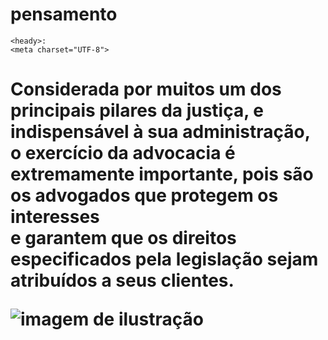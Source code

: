 # pensamento
<DOCTYPE htlm></DOCTYPE>
<html lang=""pt-br">

    <heady>:
    <meta charset="UTF-8">
 <title><h1><b> Direito <em>HTML</em> e <em>CSS</em></b></h1></title>
<link rel="stylesheet" href="style.css"
</head>
<body>
<h1 Direito </h1>
 <p class="texto">Considerada por muitos um dos principais pilares da justiça, e indispensável à sua administração,<br> o exercício da advocacia é extremamente importante, pois são os advogados que protegem os interesses<br> e garantem que os direitos especificados pela legislação sejam atribuídos a seus clientes.</p>
    <img stc="imagem.jpg" alt= "imagem de ilustração">
</body>

</html>